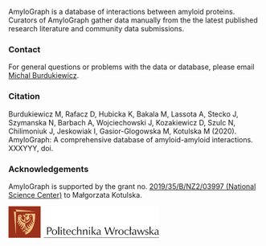 AmyloGraph is a database of interactions between amyloid proteins. Curators of AmyloGraph gather data manually from the the latest published research literature and community data submissions.

### Contact

For general questions or problems with the data or database, please email [Michal Burdukiewicz](mailto:michalburdukiewicz@gmail.com).

### Citation

Burdukiewicz M, Rafacz D, Hubicka K, Bakala M, Lassota A, Stecko J, Szymanska N, Barbach A, Wojciechowski J, Kozakiewicz D, Szulc N, Chilimoniuk J, Jeskowiak I, Gasior-Glogowska M, Kotulska M (2020). AmyloGraph: A comprehensive database of amyloid-amyloid interactions. XXXYYY, doi.

### Acknowledgements

AmyloGraph is supported by the grant no. [2019/35/B/NZ2/03997 (National Science Center)](https://projekty.ncn.gov.pl/index.php?projekt_id=459038) to Małgorzata Kotulska.

<img src="../www/PWr.png" style="width: 300px">
